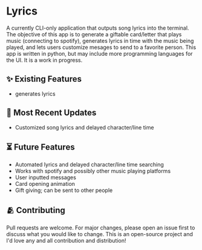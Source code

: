 # Lyrics

A currently CLI-only application that outputs song lyrics into the terminal. The objective of this app is to generate a giftable card/letter that plays music (connecting to spotify), generates lyrics in time with the music being played, and lets users customize mesages to send to a favorite person. This app is written in python, but may include more programming languages for the UI. It is a work in progress.

## ✨ Existing Features

- generates lyrics

## 🏁 Most Recent Updates

- Customized song lyrics and delayed character/line time

## ⏳ Future Features

- Automated lyrics and delayed character/line time searching
- Works with spotify and possibly other music playing platforms
- User inputted messages 
- Card opening animation
- Gift giving; can be sent to other people

## 🫂 Contributing

Pull requests are welcome. For major changes, please open an issue first to discuss what you would like to change. This is an open-source project and I'd love any and all contribution and distribution!
